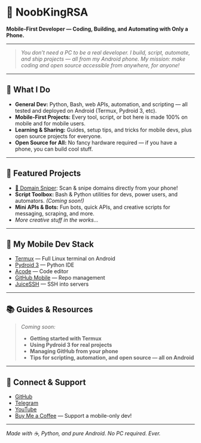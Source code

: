 # 👾 NoobKingRSA

**Mobile-First Developer — Coding, Building, and Automating with Only a Phone.**

---

> _You don’t need a PC to be a real developer. I build, script, automate, and ship projects — all from my Android phone. My mission: make coding and open source accessible from anywhere, for anyone!_

---

## 🌟 What I Do

- **General Dev:** Python, Bash, web APIs, automation, and scripting — all tested and deployed on Android (Termux, Pydroid 3, etc).
- **Mobile-First Projects:** Every tool, script, or bot here is made 100% on mobile and for mobile users.
- **Learning & Sharing:** Guides, setup tips, and tricks for mobile devs, plus open source projects for everyone.
- **Open Source for All:** No fancy hardware required — if you have a phone, you can build cool stuff.

---

## 🚀 Featured Projects

- [🔫 Domain Sniper](https://github.com/NoobKingRsa/domain-sniper): Scan & snipe domains directly from your phone!
- **Script Toolbox:** Bash & Python utilities for devs, power users, and automators. _(Coming soon!)_
- **Mini APIs & Bots:** Fun bots, quick APIs, and creative scripts for messaging, scraping, and more.
- _More creative stuff in the works…_

---

## 📱 My Mobile Dev Stack

- [Termux](https://termux.dev/) — Full Linux terminal on Android
- [Pydroid 3](https://play.google.com/store/apps/details?id=ru.iiec.pydroid3) — Python IDE
- [Acode](https://play.google.com/store/apps/details?id=com.foxdebug.acodefree) — Code editor
- [GitHub Mobile](https://play.google.com/store/apps/details?id=com.github.android) — Repo management
- [JuiceSSH](https://juicessh.com/) — SSH into servers

---

## 📚 Guides & Resources

> _Coming soon:_
> - **Getting started with Termux**
> - **Using Pydroid 3 for real projects**
> - **Managing GitHub from your phone**
> - **Tips for scripting, automation, and open source — all on Android**

---

## 🤝 Connect & Support

- [GitHub](https://github.com/NoobKingRsa)
- [Telegram](https://t.me/NoobKingRSA)
- [YouTube](https://youtube.com/@NoobKingRSA)
- [Buy Me a Coffee](https://coff.ee/noobkingrsz) — Support a mobile-only dev!

---

_Made with ☕, Python, and pure Android. No PC required. Ever._
